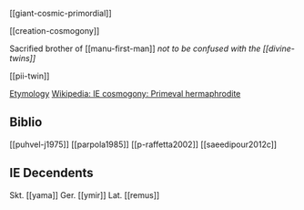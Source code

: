 [[giant-cosmic-primordial]]

[[creation-cosmogony]]

Sacrified brother of [[manu-first-man]]
*not to be confused with the [[divine-twins]]*


[[pii-twin]]



[Etymology](https://en.wiktionary.org/wiki/Reconstruction:Proto-Indo-European/y%C3%A9mHos#Proto-Indo-European)
[Wikipedia: IE cosmogony: Primeval hermaphrodite](https://en.wikipedia.org/wiki/Indo-European-cosmogony#Primeval-hermaphrodite)


## Biblio
[[puhvel-j1975]]
[[parpola1985]]
[[p-raffetta2002]]
[[saeedipour2012c]]

## IE Decendents
Skt. [[yama]]
Ger. [[ymir]]
Lat. [[remus]]
